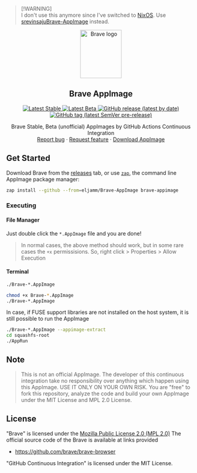 > \[!WARNING\]\
> I don't use this anymore since I've switched to [NixOS](https://nixos.org/).
> Use [srevinsajuBrave-AppImage](https://github.com/srevinsaju/Brave-AppImage) instead.

<p align="center">
    <a href="https://brave.com/">
        <img src="https://upload.wikimedia.org/wikipedia/commons/9/9d/Brave_lion_icon.svg" alt="Brave logo" width=110 height=128>
    </a>
<h2 align="center">Brave AppImage</h2>

<p align="center">
    <a href="https://github.com/eljamm/Brave-AppImage/releases/tag/stable">
        <img alt="Latest Stable" src="https://img.shields.io/static/v1?label=latest&message=stable&color=orange&logo=brave&logoColor=orange&style=for-the-badge">
    </a>
    <a href="https://github.com/eljamm/Brave-AppImage/releases/tag/beta">
        <img alt="Latest Beta" src="https://img.shields.io/static/v1?label=latest&message=beta&color=blue&logo=brave&logoColor=blue&style=for-the-badge">
    </a>
    <a href="https://github.com/eljamm/Brave-AppImage/releases/latest/">
        <img alt="GitHub release (latest by date)" src="https://img.shields.io/github/v/release/eljamm/Brave-Appimage?color=21BC29&label=stable&logo=brave&logoColor=21BC29&style=for-the-badge">
    </a>
    <a href="https://github.com/eljamm/Brave-AppImage/releases/">
        <img alt="GitHub tag (latest SemVer pre-release)" src="https://img.shields.io/github/v/tag/eljamm/Brave-Appimage?color=yellow&include_prereleases&label=beta&logo=brave&logoColor=yellow&style=for-the-badge">
    </a>
</p>

<p align="center">
    Brave Stable, Beta (unofficial) AppImages by GitHub Actions Continuous Integration
    <br>
    <a href="https://github.com/eljamm/Brave-Appimage/issues/new">Report bug</a>
    ·
    <a href="https://github.com/eljamm/Brave-Appimage/issues/new">Request feature</a>
    ·
    <a href="https://github.com/eljamm/Brave-Appimage/releases/latest">Download AppImage</a>
  </p>
</p>

## Get Started

Download Brave from the [releases](https://github.com/eljamm/Brave-AppImage/releases) tab, or use [`zap`](https://github.com/srevinsaju/zap), the command line AppImage package manager:

```bash
zap install --github --from=eljamm/Brave-AppImage brave-appimage
```

### Executing

#### File Manager

Just double click the `*.AppImage` file and you are done!

> In normal cases, the above method should work, but in some rare cases
> the `+x` permissisions. So, right click > Properties > Allow Execution

#### Terminal

```bash
./Brave-*.AppImage
```

```bash
chmod +x Brave-*.AppImage
./Brave-*.AppImage
```

In case, if FUSE support libraries are not installed on the host system, it is
still possible to run the AppImage

```bash
./Brave-*.AppImage --appimage-extract
cd squashfs-root
./AppRun
```

## Note

> This is not an official AppImage. The developer of this continuous integration
> take no responsibility over anything which happen using this AppImage. USE IT ONLY
> ON YOUR OWN RISK. You are "free" to fork this repository, analyze the code and
> build your own AppImage under the MIT License and MPL 2.0 License.

## License

"Brave" is licensed under the [Mozilla Public License 2.0 (MPL 2.0)](https://en.wikipedia.org/wiki/Mozilla_Public_License)
The official source code of the Brave is available at links provided

- https://github.com/brave/brave-browser

"GitHub Continuous Integration" is licensed under the MIT License.
